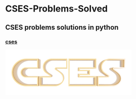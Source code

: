 # CSES-Problems-Solved
CSES problems solutions in python
---
###  [cses](https://cses.fi/problemset/)

![image](images/logo.png)
